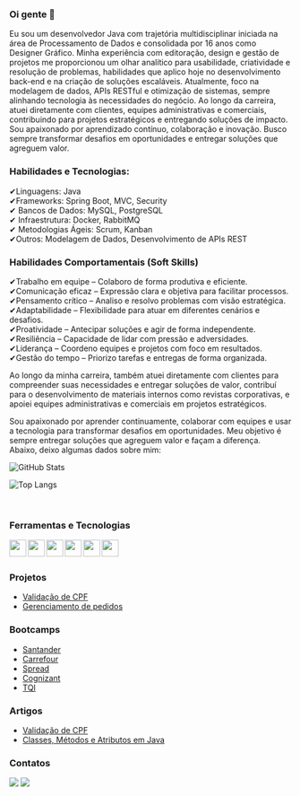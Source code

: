 ### Oi gente 👋

Eu sou um desenvolvedor Java com trajetória multidisciplinar iniciada na área de Processamento de Dados e consolidada por 16 anos como Designer Gráfico. Minha experiência com editoração, design e gestão de projetos me proporcionou um olhar analítico para usabilidade, criatividade e resolução de problemas, habilidades que aplico hoje no desenvolvimento back-end e na criação de soluções escaláveis.
Atualmente, foco na modelagem de dados, APIs RESTful e otimização de sistemas, sempre alinhando tecnologia às necessidades do negócio. Ao longo da carreira, atuei diretamente com clientes, equipes administrativas e comerciais, contribuindo para projetos estratégicos e entregando soluções de impacto.
Sou apaixonado por aprendizado contínuo, colaboração e inovação. Busco sempre transformar desafios em oportunidades e entregar soluções que agreguem valor.

### Habilidades e Tecnologias:

✔Linguagens: Java<br>
✔Frameworks: Spring Boot, MVC, Security<br>
✔ Bancos de Dados: MySQL, PostgreSQL<br>
✔ Infraestrutura: Docker, RabbitMQ<br>
✔ Metodologias Ágeis: Scrum, Kanban<br>
✔Outros: Modelagem de Dados, Desenvolvimento de APIs REST<br>

### Habilidades Comportamentais (Soft Skills)
✔Trabalho em equipe – Colaboro de forma produtiva e eficiente.<br>
✔Comunicação eficaz – Expressão clara e objetiva para facilitar processos. <br>
✔Pensamento crítico – Analiso e resolvo problemas com visão estratégica. <br>
✔Adaptabilidade – Flexibilidade para atuar em diferentes cenários e desafios.<br>
✔Proatividade – Antecipar soluções e agir de forma independente. <br>
✔Resiliência – Capacidade de lidar com pressão e adversidades. <br>
✔Liderança – Coordeno equipes e projetos com foco em resultados. <br>
✔Gestão do tempo – Priorizo tarefas e entregas de forma organizada.

Ao longo da minha carreira, também atuei diretamente com clientes para compreender suas necessidades e entregar soluções de valor, contribuí para o desenvolvimento de materiais internos como revistas corporativas, e apoiei equipes administrativas e comerciais em projetos estratégicos.

Sou apaixonado por aprender continuamente, colaborar com equipes e usar a tecnologia para transformar desafios em oportunidades. Meu objetivo é sempre entregar soluções que agreguem valor e façam a diferença.
<br>
Abaixo, deixo algumas dados sobre mim:


  ![GitHub Stats](https://github-readme-stats.vercel.app/api?username=manzano-pje&theme=transparent&bg_color=000&border_color=30A3DC&show_icons=true&icon_color=30A3DC&title_color=E94D5F&text_color=FFF)

 ![Top Langs](https://github-readme-stats-git-masterrstaa-rickstaa.vercel.app/api/top-langs/?username=manzano-pje&layout=compact&bg_color=000&border_color=30A3DC&title_color=E94D5F&text_color=FFF)

<br>
  
### Ferramentas e Tecnologias

 <a href="#"><img src="https://github.com/manzano-pje/imagens/blob/master/monochrome_large.png  "  align="left" height="30em"/></a>
 <a href="#"><img src="https://cdn.jsdelivr.net/gh/devicons/devicon/icons/intellij/intellij-original.svg"  align="left" height="30em"/></a>
 <a href="#"> <img src="https://cdn.jsdelivr.net/gh/devicons/devicon/icons/jetbrains/jetbrains-original.svg"  align="left" height="30em"/></a>
 <a href="#"><img src="https://cdn.jsdelivr.net/gh/devicons/devicon/icons/java/java-original.svg"  align="left" height="30em" /></a>
 <a href="#"><img src="https://cdn.jsdelivr.net/gh/devicons/devicon/icons/mysql/mysql-plain.svg"  align="left" height="30em"/></a>
 <a href="#"><img src="https://cdn.jsdelivr.net/gh/devicons/devicon/icons/spring/spring-original.svg"  align="left" height="30em"/></a>      
<br>


### Projetos

* [Validação de CPF](https://github.com/manzano-pje/Verificacao_de_CPF) 
* [Gerenciamento de pedidos](https://github.com/manzano-pje/Restaurante)

### Bootcamps

* [Santander](https://github.com/manzano-pje/Santander)
* [Carrefour](https://github.com/manzano-pje/Carrefour)   
* [Spread](https://github.com/manzano-pje/Spread-DIO)
* [Cognizant](https://github.com/manzano-pje/Cognizant-DIO)
* [TQI](https://github.com/manzano-pje/TQI-DIO)


### Artigos
  
* [Validação de CPF](https://medium.com/@manzano.pje/valida%C3%A7%C3%A3o-de-cpf-3abcc2611bc0)
* [Classes, Métodos e Atributos em Java](https://medium.com/@manzano.pje/classes-m%C3%A9todos-e-atributos-em-java-3f8e46d989b9)<br>  



### Contatos
 <a href=mailto:manzano.pje@gmail.com><img src="https://img.shields.io/badge/Gmail-D14836?style=for-the-badge&logo=gmail&logoColor=white"/></a>
 <a href="https://linkedin.com/in/paulo-manzano"><img src="https://img.shields.io/badge/LinkedIn-0077B5?style=for-the-badge&logo=linkedin&logoColor=white"/></a>


